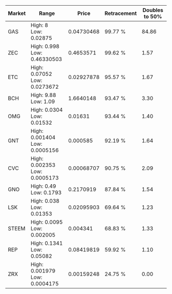 | Market | Range | Price| Retracement | Doubles to 50% |
| --- | --- | --- | --- | --- |
| GAS | High: 8<br />Low: 0.02875 | 0.04730468 | 99.77 % | 84.86 |
| ZEC | High: 0.998<br />Low: 0.46330503 | 0.4653571 | 99.62 % | 1.57 |
| ETC | High: 0.07052<br />Low: 0.0273672 | 0.02927878 | 95.57 % | 1.67 |
| BCH | High: 9.88<br />Low: 1.09 | 1.6640148 | 93.47 % | 3.30 |
| OMG | High: 0.0304<br />Low: 0.01532 | 0.01631 | 93.44 % | 1.40 |
| GNT | High: 0.001404<br />Low: 0.0005156 | 0.000585 | 92.19 % | 1.64 |
| CVC | High: 0.002353<br />Low: 0.0005173 | 0.00068707 | 90.75 % | 2.09 |
| GNO | High: 0.49<br />Low: 0.1793 | 0.2170919 | 87.84 % | 1.54 |
| LSK | High: 0.038<br />Low: 0.01353 | 0.02095903 | 69.64 % | 1.23 |
| STEEM | High: 0.0095<br />Low: 0.002005 | 0.004341 | 68.83 % | 1.33 |
| REP | High: 0.1341<br />Low: 0.05082 | 0.08419819 | 59.92 % | 1.10 |
| ZRX | High: 0.001979<br />Low: 0.0004175 | 0.00159248 | 24.75 % | 0.00 |
